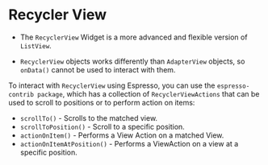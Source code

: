 # Recycler View

- The `RecyclerView` Widget is a more advanced and flexible version of `ListView`.

- `RecyclerView` objects works differently than `AdapterView` objects, so `onData()` cannot be used to interact with them. 

To interact with `RecyclerView` using Espresso, you can use the `espresso-contrib package`, which has a collection of `RecyclerViewActions` that can be used to scroll to positions or to perform action on items:

- `scrollTo()` - Scrolls to the matched view.
- `scrollToPosition()` - Scroll to a specific position.
- `actionOnItem()` - Performs a View Action on a matched View.
- `actionOnItemAtPosition()` - Performs a ViewAction on a view at a specific position.

